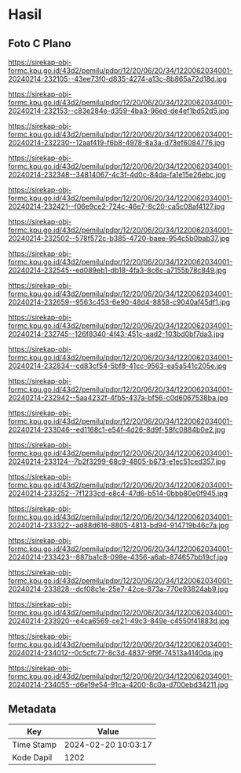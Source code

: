 # Hasil

## Foto C Plano

https://sirekap-obj-formc.kpu.go.id/43d2/pemilu/pdpr/12/20/06/20/34/1220062034001-20240214-232105--43ee73f0-d835-4274-a13c-8b865a72d18d.jpg

https://sirekap-obj-formc.kpu.go.id/43d2/pemilu/pdpr/12/20/06/20/34/1220062034001-20240214-232153--c83e284e-d359-4ba3-96ed-de4ef1bd52d5.jpg

https://sirekap-obj-formc.kpu.go.id/43d2/pemilu/pdpr/12/20/06/20/34/1220062034001-20240214-232230--12aaf419-f6b8-4978-8a3a-d73ef6084776.jpg

https://sirekap-obj-formc.kpu.go.id/43d2/pemilu/pdpr/12/20/06/20/34/1220062034001-20240214-232348--34814067-4c3f-4d0c-84da-fa1e15e26ebc.jpg

https://sirekap-obj-formc.kpu.go.id/43d2/pemilu/pdpr/12/20/06/20/34/1220062034001-20240214-232421--f06e9ce2-724c-46e7-8c20-ca5c08af4127.jpg

https://sirekap-obj-formc.kpu.go.id/43d2/pemilu/pdpr/12/20/06/20/34/1220062034001-20240214-232502--578f572c-b385-4720-baee-954c5b0bab37.jpg

https://sirekap-obj-formc.kpu.go.id/43d2/pemilu/pdpr/12/20/06/20/34/1220062034001-20240214-232545--ed089eb1-db18-4fa3-8c6c-a7155b78c849.jpg

https://sirekap-obj-formc.kpu.go.id/43d2/pemilu/pdpr/12/20/06/20/34/1220062034001-20240214-232659--9563c453-6e90-48d4-8858-c9040af45df1.jpg

https://sirekap-obj-formc.kpu.go.id/43d2/pemilu/pdpr/12/20/06/20/34/1220062034001-20240214-232745--126f8340-4f43-451c-aad2-103bd0bf7da3.jpg

https://sirekap-obj-formc.kpu.go.id/43d2/pemilu/pdpr/12/20/06/20/34/1220062034001-20240214-232834--cd83cf54-5bf8-41cc-9563-ea5a541c205e.jpg

https://sirekap-obj-formc.kpu.go.id/43d2/pemilu/pdpr/12/20/06/20/34/1220062034001-20240214-232942--5aa4232f-4fb5-437a-bf56-c0d6067538ba.jpg

https://sirekap-obj-formc.kpu.go.id/43d2/pemilu/pdpr/12/20/06/20/34/1220062034001-20240214-233046--ed1168c1-e54f-4d26-8d9f-58fc0884b0e2.jpg

https://sirekap-obj-formc.kpu.go.id/43d2/pemilu/pdpr/12/20/06/20/34/1220062034001-20240214-233124--7b2f3299-68c9-4805-b673-e1ec51ced357.jpg

https://sirekap-obj-formc.kpu.go.id/43d2/pemilu/pdpr/12/20/06/20/34/1220062034001-20240214-233252--7f1233cd-e8c4-47d6-b514-0bbb80e0f945.jpg

https://sirekap-obj-formc.kpu.go.id/43d2/pemilu/pdpr/12/20/06/20/34/1220062034001-20240214-233322--ad88d616-8805-4813-bd94-914719b46c7a.jpg

https://sirekap-obj-formc.kpu.go.id/43d2/pemilu/pdpr/12/20/06/20/34/1220062034001-20240214-233423--887ba1c8-098e-4356-a6ab-874657bb19cf.jpg

https://sirekap-obj-formc.kpu.go.id/43d2/pemilu/pdpr/12/20/06/20/34/1220062034001-20240214-233828--dcf08c1e-25e7-42ce-873a-770e93824ab9.jpg

https://sirekap-obj-formc.kpu.go.id/43d2/pemilu/pdpr/12/20/06/20/34/1220062034001-20240214-233920--e4ca6569-ce21-49c3-849e-c4550f41883d.jpg

https://sirekap-obj-formc.kpu.go.id/43d2/pemilu/pdpr/12/20/06/20/34/1220062034001-20240214-234012--0c5cfc77-8c3d-4837-9f9f-74513a4140da.jpg

https://sirekap-obj-formc.kpu.go.id/43d2/pemilu/pdpr/12/20/06/20/34/1220062034001-20240214-234055--d6e19e54-91ca-4200-8c0a-d700ebd34211.jpg


## Metadata

| Key        | Value               |
| ---------- | ------------------- |
| Time Stamp | 2024-02-20 10:03:17 |
| Kode Dapil | 1202                |



